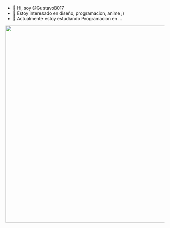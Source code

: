 - 👋 Hi, soy @GustavoB017
- 👀 Estoy interesado en diseño, programacion, anime ;)
- 🌱 Actualmente estoy estudiando Programacion en ...

<img width="626" src="https://parquesoft.com/wp-content/uploads/2020/05/PS-Corp.png" >






<!---
GustavoB017/GustavoB017 is a ✨ special ✨ repository because its `README.md` (this file) appears on your GitHub profile.
You can click the Preview link to take a look at your changes.
--->
